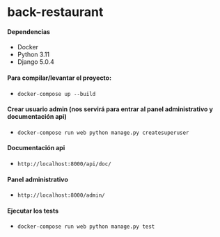 # back-restaurant

#### Dependencias
- Docker
- Python 3.11
- Django 5.0.4

#### Para compilar/levantar el proyecto:
- ```docker-compose up --build```

#### Crear usuario admin (nos servirá para entrar al panel administrativo y documentación api)
- ```docker-compose run web python manage.py createsuperuser```

#### Documentación api
- ```http://localhost:8000/api/doc/```

#### Panel administrativo
- ```http://localhost:8000/admin/```

#### Ejecutar los tests
- ```docker-compose run web python manage.py test```